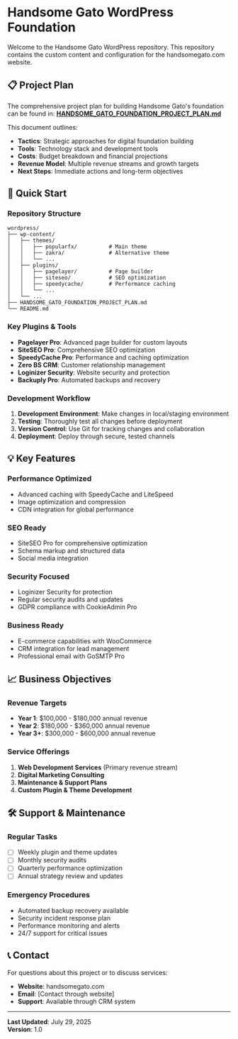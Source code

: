 # Handsome Gato WordPress Foundation

Welcome to the Handsome Gato WordPress repository. This repository contains the custom content and configuration for the handsomegato.com website.

## 📋 Project Plan

The comprehensive project plan for building Handsome Gato's foundation can be found in:
**[HANDSOME_GATO_FOUNDATION_PROJECT_PLAN.md](./HANDSOME_GATO_FOUNDATION_PROJECT_PLAN.md)**

This document outlines:
- **Tactics**: Strategic approaches for digital foundation building
- **Tools**: Technology stack and development tools
- **Costs**: Budget breakdown and financial projections
- **Revenue Model**: Multiple revenue streams and growth targets
- **Next Steps**: Immediate actions and long-term objectives

## 🚀 Quick Start

### Repository Structure
```
wordpress/
├── wp-content/
│   ├── themes/
│   │   ├── popularfx/          # Main theme
│   │   ├── zakra/              # Alternative theme
│   │   └── ...
│   ├── plugins/
│   │   ├── pagelayer/          # Page builder
│   │   ├── siteseo/            # SEO optimization
│   │   ├── speedycache/        # Performance caching
│   │   └── ...
│   └── ...
├── HANDSOME_GATO_FOUNDATION_PROJECT_PLAN.md
└── README.md
```

### Key Plugins & Tools
- **Pagelayer Pro**: Advanced page builder for custom layouts
- **SiteSEO Pro**: Comprehensive SEO optimization
- **SpeedyCache Pro**: Performance and caching optimization
- **Zero BS CRM**: Customer relationship management
- **Loginizer Security**: Website security and protection
- **Backuply Pro**: Automated backups and recovery

### Development Workflow
1. **Development Environment**: Make changes in local/staging environment
2. **Testing**: Thoroughly test all changes before deployment
3. **Version Control**: Use Git for tracking changes and collaboration
4. **Deployment**: Deploy through secure, tested channels

## 💡 Key Features

### Performance Optimized
- Advanced caching with SpeedyCache and LiteSpeed
- Image optimization and compression
- CDN integration for global performance

### SEO Ready
- SiteSEO Pro for comprehensive optimization
- Schema markup and structured data
- Social media integration

### Security Focused
- Loginizer Security for protection
- Regular security audits and updates
- GDPR compliance with CookieAdmin Pro

### Business Ready
- E-commerce capabilities with WooCommerce
- CRM integration for lead management
- Professional email with GoSMTP Pro

## 📈 Business Objectives

### Revenue Targets
- **Year 1**: $100,000 - $180,000 annual revenue
- **Year 2**: $180,000 - $360,000 annual revenue
- **Year 3+**: $300,000 - $600,000 annual revenue

### Service Offerings
1. **Web Development Services** (Primary revenue stream)
2. **Digital Marketing Consulting**
3. **Maintenance & Support Plans**
4. **Custom Plugin & Theme Development**

## 🛠️ Support & Maintenance

### Regular Tasks
- [ ] Weekly plugin and theme updates
- [ ] Monthly security audits
- [ ] Quarterly performance optimization
- [ ] Annual strategy review and updates

### Emergency Procedures
- Automated backup recovery available
- Security incident response plan
- Performance monitoring and alerts
- 24/7 support for critical issues

## 📞 Contact

For questions about this project or to discuss services:
- **Website**: handsomegato.com
- **Email**: [Contact through website]
- **Support**: Available through CRM system

---

**Last Updated**: July 29, 2025  
**Version**: 1.0